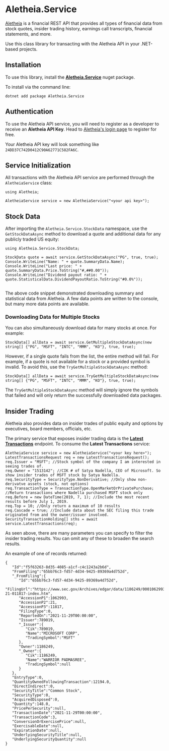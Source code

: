 # Aletheia.Service

[Aletheia](https://aletheiaapi.com) is a financial REST API that provides all types of financial data from stock quotes, insider trading history, earnings call transcripts, financial statements, and more.  

Use this class library for transacting with the Aletheia API in your .NET-based projects.

## Installation
To use this library, install the [**Aletheia.Service**](https://www.nuget.org/packages/Aletheia.Service/) nuget package.

To install via the command line:
```
dotnet add package Aletheia.Service
```

## Authentication
To use the Aletheia API service, you will need to register as a developer to receive an **Aletheia API Key**. Head to [Aletheia's login page](https://aletheiaapi.com/login/) to register for free.

Your Aletheia API key will look something like `24DD37C742D0412C90A62771C582FA6C`.

## Service Initialization
All transactions with the Aletheia API service are performed through the `AletheiaService` class:

```
using Aletheia;

AletheiaService service = new AletheiaService("<your api key>");
```

## Stock Data
After importing the `Aletheia.Service.StockData` namespace, use the `GetStockDataAsync` method to download a quote and additional data for any publicly traded US equity:

```
using Aletheia.Service.StockData;

StockData quote = await service.GetStockDataAsync("PG", true, true);
Console.WriteLine("Name: " + quote.SummaryData.Name);
Console.WriteLine("Last price: " + quote.SummaryData.Price.ToString("#,##0.00"));
Console.WriteLine("Dividend payout ratio: " + quote.StatisticalData.DividendPayoutRatio.ToString("#0.0%"));
            
```
The above code snippet demonstrated downloading summary and statistical data from Aletheia. A few data points are written to the console, but many more data points are available.

### Downloading Data for Multiple Stocks
You can also simultaneously download data for many stocks at once. For example:
```
StockData[] allData = await service.GetMultipleStockDataAsync(new string[] {"PG", "MSFT", "INTC", "MMM", "KO"}, true, true);
```
However, if a single quote fails from the list, the entire method will fail. For example, if a quote is not available for a stock or a provided symbol is invalid. To avoid this, use the `TryGetMultipleStockDataAsync` method:
```
StockData[] allData = await service.TryGetMultipleStockDataAsync(new string[] {"PG", "MSFT", "INTC", "MMM", "KO"}, true, true);
```
The `TryGetMultipleStockDataAsync` method will simply ignore the symbols that failed and will only return the successfully downloaded data packages.

## Insider Trading
Aletheia also provides data on insider trades of public equity and options by executives, board members, officials, etc. 

The primary service that exposes insider trading data is the [**Latest Transactions**](https://aletheiaapi.com/docs/#latest-transactions) endpoint. To consume the **Latest Transactions** service:
```
AletheiaService service = new AletheiaService("<your key here>");
LatestTransactionsRequest req = new LatestTransactionsRequest();
req.Issuer = "MSFT"; //Stock symbol of the company I am interested in seeing trades of.
req.Owner = "1513142"; //CIK # of Satya Nadella, CEO of Microsoft. So show insider trades of MSFT stock by Satya Nadella.
req.SecurityType = SecurityType.NonDerivative; //Only show non-derivatve assets (stock, not options)
req.TransactionType = TransactionType.OpenMarketOrPrivatePurchase; //Return transactions where Nadella purchased MSFT stock only
req.Before = new DateTime(2019, 7, 1); //Include the most recent results before July 1, 2019.
req.Top = 10; //Only return a maximum of 10 results
req.Cascade = true; //Include data about the SEC filing this trade originated from and the owner/issuer involved.
SecurityTransactionHolding[] sths = await service.LatestTransactions(req);
```
As seen above, there are many parameters you can specify to filter the insider trading results. You can omit any of these to broaden the search results.

An example of one of records returned:
```
{
   "Id":"f5f63263-8d35-4085-a1cf-c4c1243a2b6d",
   "FromFiling":"65bb76c3-fd57-4d34-9425-89369a4d752d",
   "_FromFiling":{
      "Id":"65bb76c3-fd57-4d34-9425-89369a4d752d",
      "FilingUrl":"https://www.sec.gov/Archives/edgar/data/1186249/000106299321011817/0001062993-21-011817-index.htm",
      "AccessionP1":1062993,
      "AccessionP2":21,
      "AccessionP3":11817,
      "FilingType":0,
      "ReportedOn":"2021-11-29T00:00:00",
      "Issuer":789019,
      "_Issuer":{
         "Cik":789019,
         "Name":"MICROSOFT CORP",
         "TradingSymbol":"MSFT"
      },
      "Owner":1186249,
      "_Owner":{
         "Cik":1186249,
         "Name":"WARRIOR PADMASREE",
         "TradingSymbol":null
      }
   },
   "EntryType":0,
   "QuantityOwnedFollowingTransaction":12194.0,
   "DirectIndirect":0,
   "SecurityTitle":"Common Stock",
   "SecurityType":0,
   "AcquiredDisposed":0,
   "Quantity":148.0,
   "PricePerSecurity":null,
   "TransactionDate":"2021-11-29T00:00:00",
   "TransactionCode":3,
   "ConversionOrExercisePrice":null,
   "ExercisableDate":null,
   "ExpirationDate":null,
   "UnderlyingSecurityTitle":null,
   "UnderlyingSecurityQuantity":null
}
```